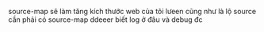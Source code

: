 source-map sẽ làm tăng kích thước web của tôi lưeen cũng như là lộ source
cần phải có source-map ddeeer biết log ở đâu và debug đc
